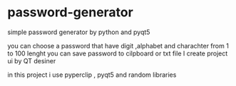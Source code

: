 # password-generator

simple password generator by python and pyqt5

you can choose a password that have digit ,alphabet and charachter from 1 to 100 lenght you can save password to cilpboard or txt file I create project ui by QT desiner

in this project i use pyperclip , pyqt5 and random libraries
